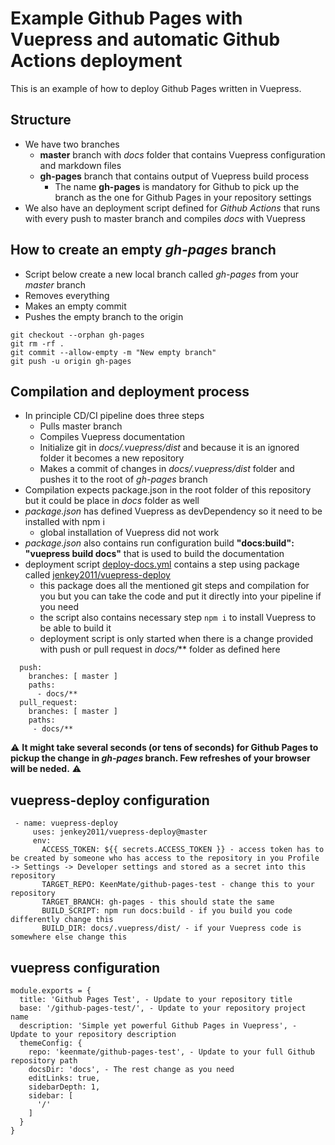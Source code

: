 # Example Github Pages with Vuepress and automatic Github Actions deployment
  
  This is an example of how to deploy Github Pages written in Vuepress.
  
## Structure
- We have two branches
  - **master** branch with *docs* folder that contains Vuepress configuration and markdown files
  - **gh-pages** branch that contains output of Vuepress build process
    - The name **gh-pages** is mandatory for Github to pick up the branch as the one for Github Pages in your repository settings
- We also have an deployment script defined for *Github Actions* that runs with every push to master branch and compiles *docs* with Vuepress

## How to create an empty *gh-pages* branch
 - Script below create a new local branch called *gh-pages* from your *master* branch
 - Removes everything 
 - Makes an empty commit
 - Pushes the empty branch to the origin
```
git checkout --orphan gh-pages
git rm -rf .
git commit --allow-empty -m "New empty branch"
git push -u origin gh-pages
```

## Compilation and deployment process
 - In principle CD/CI pipeline does three steps
   - Pulls master branch
   - Compiles Vuepress documentation
   - Initialize git in *docs/.vuepress/dist* and because it is an ignored folder it becomes a new repository
   - Makes a commit of changes in *docs/.vuepress/dist* folder and pushes it to the root of *gh-pages* branch
 - Compilation expects package.json in the root folder of this repository but it could be place in *docs* folder as well
 - *package.json* has defined Vuepress as devDependency so it need to be installed with npm i
   - global installation of Vuepress did not work
 - *package.json* also contains run configuration build **"docs:build": "vuepress build docs"** that is used to build the documentation
 - deployment script [deploy-docs.yml](.github/workflows/deploy-docs.yml) contains a step using package called [jenkey2011/vuepress-deploy](https://github.com/jenkey2011/vuepress-deploy)
   - this package does all the mentioned git steps and compilation for you but you can take the code and put it directly into your pipeline if you need
   - the script also contains necessary step ```npm i``` to install Vuepress to be able to build it
   - deployment script is only started when there is a change provided with push or pull request in *docs/*** folder as defined here 
``` on:
  push:
    branches: [ master ]
    paths: 
      - docs/**
  pull_request:
    branches: [ master ]
    paths: 
     - docs/**
```
   
   :warning: **It might take several seconds (or tens of seconds) for Github Pages to pickup the change in *gh-pages* branch. Few refreshes of your browser will be neded.** :warning:
   
 ## vuepress-deploy configuration
 
 ```
  - name: vuepress-deploy
      uses: jenkey2011/vuepress-deploy@master
      env:
        ACCESS_TOKEN: ${{ secrets.ACCESS_TOKEN }} - access token has to be created by someone who has access to the repository in you Profile -> Settings -> Developer settings and stored as a secret into this repository
        TARGET_REPO: KeenMate/github-pages-test - change this to your repository
        TARGET_BRANCH: gh-pages - this should state the same
        BUILD_SCRIPT: npm run docs:build - if you build you code differently change this
        BUILD_DIR: docs/.vuepress/dist/ - if your Vuepress code is somewhere else change this
 ```
   
 ## vuepress configuration
  
```
module.exports = {
  title: 'Github Pages Test', - Update to your repository title
  base: '/github-pages-test/', - Update to your repository project name
  description: 'Simple yet powerful Github Pages in Vuepress', - Update to your repository description
  themeConfig: {
    repo: 'keenmate/github-pages-test', - Update to your full Github repository path
    docsDir: 'docs', - The rest change as you need
    editLinks: true,
    sidebarDepth: 1,
    sidebar: [
      '/'
    ]
  }
}
```
